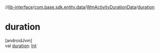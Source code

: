 //[lib-interface](../../../index.md)/[com.base.sdk.entity.data](../index.md)/[WmActivityDurationData](index.md)/[duration](duration.md)

# duration

[androidJvm]\
val [duration](duration.md): [Int](https://kotlinlang.org/api/latest/jvm/stdlib/kotlin/-int/index.html)
